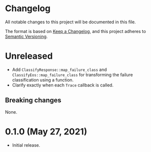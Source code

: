 # Changelog

All notable changes to this project will be documented in this file.

The format is based on [Keep a Changelog](https://keepachangelog.com/en/1.0.0/),
and this project adheres to [Semantic Versioning](https://semver.org/spec/v2.0.0.html).

# Unreleased

- Add `ClassifyResponse::map_failure_class` and `ClassifyEos::map_failure_class`
  for transforming the failure classification using a function.
- Clarify exactly when each `Trace` callback is called.

## Breaking changes

None.

# 0.1.0 (May 27, 2021)

- Initial release.
